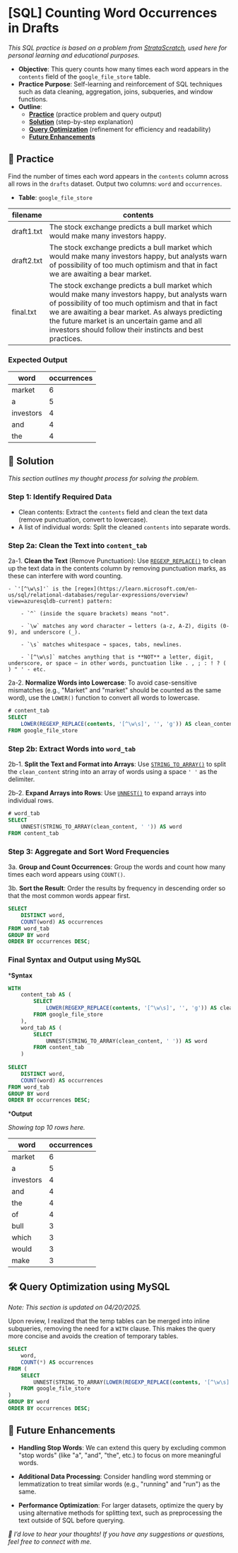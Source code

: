 # [SQL] Counting Word Occurrences in Drafts

_This SQL practice is based on a problem from [StrataScratch](https://platform.stratascratch.com/coding/9817-find-the-number-of-times-each-word-appears-in-drafts?code_type=3), used here for personal learning and educational purposes._

- **Objective**: This query counts how many times each word appears in the `contents` field of the `google_file_store` table.
- **Practice Purpose**: Self-learning and reinforcement of SQL techniques such as data cleaning, aggregation, joins, subqueries, and window functions.
- **Outline**: 
    - [**Practice**](#section-1) (practice problem and query output)
    - [**Solution**](#section-2) (step-by-step explanation)
    - [**Query Optimization**](#section-3) (refinement for efficiency and readability)
    - [**Future Enhancements**](#section-4) 


## <a name="section-1"></a>🧪 Practice 

Find the number of times each word appears in the `contents` column across all rows in the `drafts` dataset. Output two columns: `word` and `occurrences`.

- **Table**: `google_file_store`

|   filename   |   contents   |
|--------------|--------------|
|  draft1.txt  |	The stock exchange predicts a bull market which would make many investors happy.|
|  draft2.txt  |	The stock exchange predicts a bull market which would make many investors happy, but analysts warn of possibility of too much optimism and that in fact we are awaiting a bear market.|
|  final.txt   |	The stock exchange predicts a bull market which would make many investors happy, but analysts warn of possibility of too much optimism and that in fact we are awaiting a bear market. As always predicting the future market is an uncertain game and all investors should follow their instincts and best practices.|


### Expected Output

|  word   | occurrences |
|---------|-------------|
|  market |	     6      |
|    a    |      5      |
|investors|	     4      |
|  and    |    	 4      |
|  the    |	     4      |


## <a name="section-2"></a>🧠 Solution

_This section outlines my thought process for solving the problem._


### Step 1: Identify Required Data

- Clean contents: Extract the `contents` field and clean the text data (remove punctuation, convert to lowercase).
- A list of individual words: Split the cleaned `contents` into separate words.


### Step 2a: Clean the Text into `content_tab`

2a-1. **Clean the Text** (Remove Punctuation): Use [`REGEXP_REPLACE()`](https://www.datacamp.com/doc/mysql/mysql-regexp-replace) to clean up the text data in the contents column by removing punctuation marks, as these can interfere with word counting.

    - `'[^\w\s]'` is the [regex](https://learn.microsoft.com/en-us/sql/relational-databases/regular-expressions/overview?view=azuresqldb-current) pattern:

        - `^` (inside the square brackets) means "not".

        - `\w` matches any word character → letters (a-z, A-Z), digits (0-9), and underscore (_).

        - `\s` matches whitespace → spaces, tabs, newlines.

        - `[^\w\s]` matches anything that is **NOT** a letter, digit, underscore, or space — in other words, punctuation like . , ; : ! ? ( ) " ' - etc.


2a-2. **Normalize Words into Lowercase**: To avoid case-sensitive mismatches (e.g., "Market" and "market" should be counted as the same word), use the `LOWER()` function to convert all words to lowercase.

```sql
# content_tab
SELECT 
    LOWER(REGEXP_REPLACE(contents, '[^\w\s]', '', 'g')) AS clean_content
FROM google_file_store
```

### Step 2b: Extract Words into `word_tab`

2b-1. **Split the Text and Format into Arrays**: Use [`STRING_TO_ARRAY()`](https://www.stratascratch.com/blog/string-and-array-functions-in-sql-for-data-science/) to split the `clean_content` string into an array of words using a space `' '` as the delimiter.

2b-2. **Expand Arrays into Rows**: Use [`UNNEST()`](https://count.co/sql-resources/bigquery-standard-sql/unnest) to expand arrays into individual rows.

```sql
# word_tab
SELECT 
    UNNEST(STRING_TO_ARRAY(clean_content, ' ')) AS word
FROM content_tab
```


### Step 3: Aggregate and Sort Word Frequencies

3a. **Group and Count Occurrences**: Group the words and count how many times each word appears using `COUNT()`.

3b. **Sort the Result**: Order the results by frequency in descending order so that the most common words appear first.

```sql
SELECT 
    DISTINCT word,
    COUNT(word) AS occurrences
FROM word_tab
GROUP BY word
ORDER BY occurrences DESC;
```


### Final Syntax and Output using MySQL

***Syntax**

```sql
WITH 
    content_tab AS (
        SELECT 
            LOWER(REGEXP_REPLACE(contents, '[^\w\s]', '', 'g')) AS clean_content
        FROM google_file_store
    ),
    word_tab AS (
        SELECT 
            UNNEST(STRING_TO_ARRAY(clean_content, ' ')) AS word
        FROM content_tab
    )
    
SELECT 
    DISTINCT word,
    COUNT(word) AS occurrences
FROM word_tab
GROUP BY word
ORDER BY occurrences DESC;
```

***Output**

_Showing top 10 rows here._

|  word   | occurrences |
|---------|-------------|
|  market |	     6      |
|    a    |      5      |
|investors|	     4      |
|   and   |    	 4      |
|   the   |	     4      |
|   of	  |	     4      |
|   bull  |	     3      |
|  which  |	     3      |
|  would  |	     3      |
|  make   |	     3      |


## <a name="section-3"></a>🛠️ Query Optimization using MySQL

_Note: This section is updated on 04/20/2025._

Upon review, I realized that the temp tables can be merged into inline subqueries, removing the need for a `WITH` clause. This makes the query more concise and avoids the creation of temporary tables.

```sql
SELECT 
    word,
    COUNT(*) AS occurrences
FROM (
    SELECT 
        UNNEST(STRING_TO_ARRAY(LOWER(REGEXP_REPLACE(contents, '[^\w\s]', '', 'g')), ' ')) AS word
    FROM google_file_store
) 
GROUP BY word
ORDER BY occurrences DESC;
```


## <a name="section-4"></a>🚀 Future Enhancements

- **Handling Stop Words**: We can extend this query by excluding common "stop words" (like "a", "and", "the", etc.) to focus on more meaningful words.

- **Additional Data Processing**: Consider handling word stemming or lemmatization to treat similar words (e.g., "running" and "run") as the same.

- **Performance Optimization**: For larger datasets, optimize the query by using alternative methods for splitting text, such as preprocessing the text outside of SQL before querying.


_💬 I’d love to hear your thoughts! If you have any suggestions or questions, feel free to connect with me._
